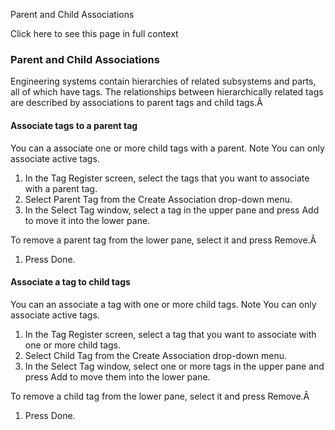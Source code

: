 Parent and Child Associations

Click here to see this page in full context

###  Parent and Child Associations

Engineering systems contain hierarchies of related subsystems and parts, all
of which have tags. The relationships between hierarchically related tags are
described by associations to parent tags and child tags.Â

####  Associate tags to a parent tag

You can a associate one or more child tags with a parent. Note You can only
associate active tags.

  1. In the Tag Register screen, select the tags that you want to associate with a parent tag. 
  2. Select Parent Tag from the Create Association drop-down menu. 
  3. In the Select Tag window, select a tag in the upper pane and press Add to move it into the lower pane. 

To remove a parent tag from the lower pane, select it and press Remove.Â

  1. Press Done. 

####  Associate a tag to child tags

You can an associate a tag with one or more child tags. Note You can only
associate active tags.

  1. In the Tag Register screen, select a tag that you want to associate with one or more child tags. 
  2. Select Child Tag from the Create Association drop-down menu. 
  3. In the Select Tag window, select one or more tags in the upper pane and press Add to move them into the lower pane. 

To remove a child tag from the lower pane, select it and press Remove.Â

  1. Press Done. 

